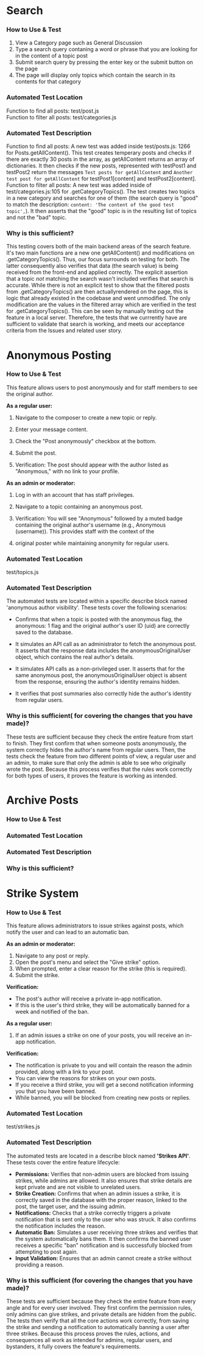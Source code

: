 # Search
### How to Use & Test
1) View a Category page such as General Discussion
2) Type a search query contaning a word or phrase that you are looking for in the content of a topic post
3) Submit search query by pressing the enter key or the submit button on the page
4) The page will display only topics which contain the search in its contents for that category

### Automated Test Location
Function to find all posts: test/post.js<br>
Function to filter all posts: test/categories.js

### Automated Test Description
Function to find all posts: A new test was added inside test/posts.js: 1266 for Posts.getAllContent(). This test creates temperary posts and checks if there are exactly 30 posts in the array, as getAllContent returns an array of dictionaries. It then checks if the new posts, represented with testPost1 and testPost2 return the messages `Test posts for getAllContent` and `Another test post for getAllContent` for testPost1[content] and testPost2[content]. <br>
Function to filter all posts: A new test was added inside of test/categories.js:105 for .getCategoryTopics(). The test creates two topics in a new category and searches for one of them (the search query is "good" to match the description: `content: 'The content of the good test topic',`). It then asserts that the "good" topic is in the resulting list of topics and not the "bad" topic.


### Why is this sufficient?
This testing covers both of the main backend areas of the search feature. It's two main functions are a new one getAllContent() and modifications on .getCategoryTopics(). Thus, our focus surrounds on testing for both. The latter consequently also verifies that data (the search value) is being received from the front-end and applied correctly. The explicit assertion that a topic *not* matching the search wasn't included verifies that search is accurate. While there is not an explicit test to show that the filtered posts from .getCategoryTopics() are then actuallyrendered on the page, this is logic that already existed in the codebase and went unmodified. The only modification are the values in the filtered array which are verified in the test for .getCategoryTopics(). This can be seen by manually testing out the feature in a local server. Therefore, the tests that we currrently have are sufficient to validate that search is working, and meets our acceptance criteria from the Issues and related user story.

# Anonymous Posting
### How to Use & Test

This feature allows users to post anonymously and for staff members to see the original author.

**As a regular user:**

1) Navigate to the composer to create a new topic or reply.

2) Enter your message content.

3) Check the "Post anonymously" checkbox at the bottom.

4) Submit the post.

5) Verification: The post should appear with the author listed as "Anonymous," with no link to your profile.

**As an admin or moderator:**

1) Log in with an account that has staff privileges.

2) Navigate to a topic containing an anonymous post.

3) Verification: You will see "Anonymous" followed by a muted badge containing the original author's username (e.g., Anonymous (username)). This provides staff with the context of the 

4) original poster while maintaining anonymity for regular users.


### Automated Test Location

test/topics.js

### Automated Test Description

The automated tests are located within a specific describe block named 'anonymous author visibility'. These tests cover the following scenarios:

- Confirms that when a topic is posted with the anonymous flag, the anonymous: 1 flag and the original author's user ID (uid) are correctly saved to the database.

- It simulates an API call as an administrator to fetch the anonymous post. It asserts that the response data includes the anonymousOriginalUser object, which contains the real author's details.

- It simulates API calls as a non-privileged user. It asserts that for the same anonymous post, the anonymousOriginalUser object is absent from the response, ensuring the author's identity remains hidden.

- It verifies that post summaries also correctly hide the author's identity from regular users.


### Why is this sufficient( for covering the changes that you have made)?

These tests are sufficient because they check the entire feature from start to finish. They first confirm that when someone posts anonymously, the system correctly hides the author's name from regular users. Then, the tests check the feature from two different points of view, a regular user and an admin, to make sure that only the admin is able to see who originally wrote the post. Because this process verifies that the rules work correctly for both types of users, it proves the feature is working as intended.


# Archive Posts
### How to Use & Test

### Automated Test Location

### Automated Test Description

### Why is this sufficient?

# Strike System
### How to Use & Test

This feature allows administrators to issue strikes against posts, which notify the user and can lead to an automatic ban.

**As an admin or moderator:**

1) Navigate to any post or reply.  
2) Open the post's menu and select the "Give strike" option.  
3) When prompted, enter a clear reason for the strike (this is required).  
4) Submit the strike.  

**Verification:**

- The post's author will receive a private in-app notification.  
- If this is the user's third strike, they will be automatically banned for a week and notified of the ban.  

**As a regular user:**

1) If an admin issues a strike on one of your posts, you will receive an in-app notification.  

**Verification:**

- The notification is private to you and will contain the reason the admin provided, along with a link to your post.  
- You can view the reasons for strikes on your own posts.  
- If you receive a third strike, you will get a second notification informing you that you have been banned.  
- While banned, you will be blocked from creating new posts or replies.  

### Automated Test Location

test/strikes.js

### Automated Test Description

The automated tests are located in a describe block named **'Strikes API'**. These tests cover the entire feature lifecycle:

- **Permissions:** Verifies that non-admin users are blocked from issuing strikes, while admins are allowed. It also ensures that strike details are kept private and are not visible to unrelated users.  
- **Strike Creation:** Confirms that when an admin issues a strike, it is correctly saved in the database with the proper reason, linked to the post, the target user, and the issuing admin.  
- **Notifications:** Checks that a strike correctly triggers a private notification that is sent only to the user who was struck. It also confirms the notification includes the reason.  
- **Automatic Ban:** Simulates a user receiving three strikes and verifies that the system automatically bans them. It then confirms the banned user receives a specific "ban" notification and is successfully blocked from attempting to post again.  
- **Input Validation:** Ensures that an admin cannot create a strike without providing a reason.  

### Why is this sufficient (for covering the changes that you have made)?

These tests are sufficient because they check the entire feature from every angle and for every user involved. They first confirm the permission rules, only admins can give strikes, and private details are hidden from the public. The tests then verify that all the core actions work correctly, from saving the strike and sending a notification to automatically banning a user after three strikes. Because this process proves the rules, actions, and consequences all work as intended for admins, regular users, and bystanders, it fully covers the feature's requirements.
